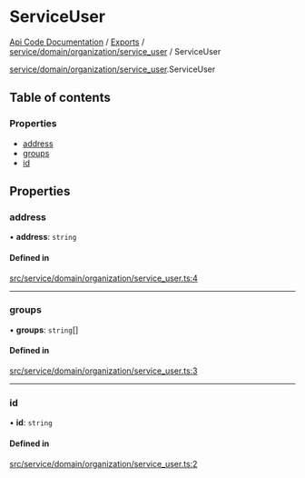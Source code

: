 # ServiceUser
 
[Api Code Documentation](../README.md) / [Exports](../modules.md) / [service/domain/organization/service\_user](../modules/service_domain_organization_service_user.md) / ServiceUser

[service/domain/organization/service_user](../modules/service_domain_organization_service_user.md).ServiceUser

## Table of contents

### Properties

- [address](service_domain_organization_service_user.ServiceUser.md#address)
- [groups](service_domain_organization_service_user.ServiceUser.md#groups)
- [id](service_domain_organization_service_user.ServiceUser.md#id)

## Properties

### address

• **address**: `string`

#### Defined in

[src/service/domain/organization/service_user.ts:4](https://github.com/openkfw/TruBudget/blob/f6ee764/api/src/service/domain/organization/service_user.ts#L4)

___

### groups

• **groups**: `string`[]

#### Defined in

[src/service/domain/organization/service_user.ts:3](https://github.com/openkfw/TruBudget/blob/f6ee764/api/src/service/domain/organization/service_user.ts#L3)

___

### id

• **id**: `string`

#### Defined in

[src/service/domain/organization/service_user.ts:2](https://github.com/openkfw/TruBudget/blob/f6ee764/api/src/service/domain/organization/service_user.ts#L2)
